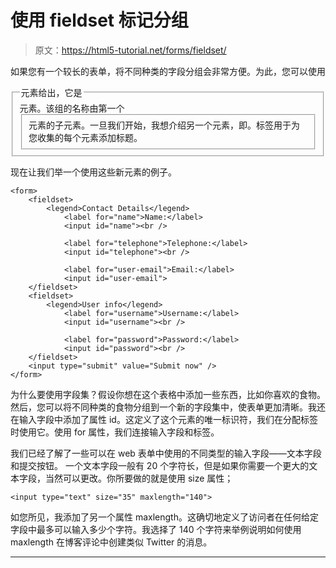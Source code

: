 # 使用 fieldset 标记分组

> 原文：<https://html5-tutorial.net/forms/fieldset/>

如果您有一个较长的表单，将不同种类的字段分组会非常方便。为此，您可以使用

<fieldset>元素。该组的名称由第一个<legend>元素给出，它是</legend>

<fieldset>元素的子元素。一旦我们开始，我想介绍另一个元素，即<label>。标签用于为您收集的每个元素添加标题。</label></fieldset>

</fieldset>

现在让我们举一个使用这些新元素的例子。

```
<form>
	<fieldset>
		<legend>Contact Details</legend>
			<label for="name">Name:</label>
			<input id="name"><br />

			<label for="telephone">Telephone:</label>
			<input id="telephone"><br />

			<label for="user-email">Email:</label>
			<input id="user-email">
	</fieldset>
	<fieldset>
		<legend>User info</legend>
			<label for="username">Username:</label>
			<input id="username"><br />

			<label for="password">Password:</label>
			<input id="password"><br />
	</fieldset>
	<input type="submit" value="Submit now" />
</form>
```

为什么要使用字段集？假设你想在这个表格中添加一些东西，比如你喜欢的食物。然后，您可以将不同种类的食物分组到一个新的字段集中，使表单更加清晰。我还在输入字段中添加了属性 id。这定义了这个元素的唯一标识符，我们在分配标签时使用它。使用 for 属性，我们连接输入字段和标签。

我们已经了解了一些可以在 web 表单中使用的不同类型的输入字段——文本字段和提交按钮。
一个文本字段一般有 20 个字符长，但是如果你需要一个更大的文本字段，当然可以更改。你所要做的就是使用 size 属性；

```
<input type="text" size="35" maxlength="140">
```

<input type="hidden" name="IL_IN_ARTICLE">

如您所见，我添加了另一个属性 maxlength。这确切地定义了访问者在任何给定字段中最多可以输入多少个字符。我选择了 140 个字符来举例说明如何使用 maxlength 在博客评论中创建类似 Twitter 的消息。

* * *